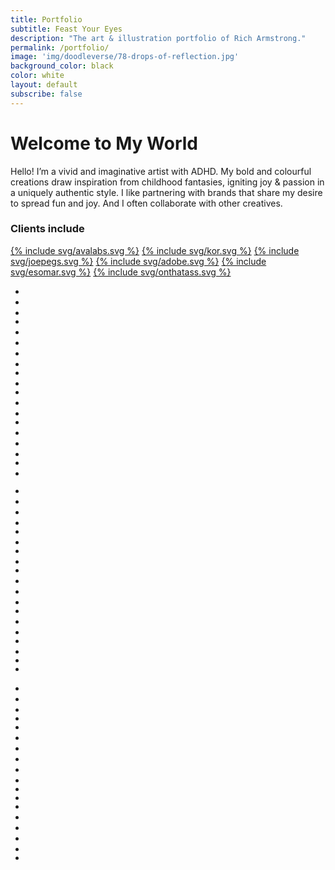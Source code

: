 ```yaml
---
title: Portfolio
subtitle: Feast Your Eyes
description: "The art & illustration portfolio of Rich Armstrong."
permalink: /portfolio/
image: 'img/doodleverse/78-drops-of-reflection.jpg'
background_color: black
color: white
layout: default
subscribe: false
---
```


<div class="content">
<div class="center">
  <h1>Welcome to My World</h1>
  <p>Hello! I’m a vivid and imaginative artist with ADHD. My bold and colourful creations draw inspiration from childhood fantasies, igniting joy &amp; passion in a uniquely authentic style. I like partnering with brands that share my desire to spread fun and joy. And I often collaborate with other creatives.</p>
  <div class="logos-container">
    <h3>Clients include</h3>
    <div class="logos">
      <a href="https://www.avalabs.org/" class="portrait" target="_blank" title="Avalabs">{% include svg/avalabs.svg %}</a>
      <a href="https://www.korwater.com/" target="_blank" title="Kor Water">{% include svg/kor.svg %}</a>
      <a href="https://joepegs.com/" target="_blank" title="Joepegs">{% include svg/joepegs.svg %}</a>
      <a href="https://www.adobe.com/" target="_blank" title="Adobe">{% include svg/adobe.svg %}</a>
      <a href="https://esomar.org/" target="_blank" title="ESOMAR">{% include svg/esomar.svg %}</a>
      <a href="https://onthatass.com/" class="wide" target="_blank" title="On That Ass">{% include svg/onthatass.svg %}</a>
    </div>
  </div>
</div>
</div>


<div class="portfolio">
  <ul class="col">
    <li><a href="/bloom-avalanche-summit-mural/"><img src="../img/avalanche-ii-mural/crop1-small.jpg" alt=""></a></li>
    <li><a href="/dreamheadz"><img src="../img/dreamheadz/thumb.jpg" alt=""></a></li>
    <li><div><img src="../img/dreamheadz-art/mirror-palace.jpg" alt=""></div></li>
    <li><a href="/essential-glasses-coral-reef/"><img src="../img/essential-glasses-coral-reef/portrait-2.jpg" alt=""></a></li>
    <li><a href="/doodleverse"><img src="../img/doodleverse/34-a-quick-interlude.jpg" alt=""></a></li>
    <li><a href="/spacer-on-that-ass/"><img src="../img/on-that-ass/underwear-upclose.jpg" alt=""></a></li>
    <li><a href="/happy-sun"><img src="../img/hs/97.png" alt=""></a></li>
    <li><div><img src="../img/realms-of-weird/18.jpg" alt=""></div></li>
    <li><a href="/doodleverse"><img src="../img/doodleverse/50-bird-city.jpg" alt=""></a></li>
    <li><div><img src="../img/doodleverse-specials/cosmic-snake.jpg" alt=""></div></li>
    <li><a href="/for-love"><img src="../img/for-love/1.jpg" alt=""></a></li>
    <li><a href="/100-web-characters"><img src="../img/100webchars/50.jpg" alt=""></a></li>
    <li><div><img src="../img/dreamlings/5.jpg" alt=""></div></li>
    <li><a href="/limina"><img src="../img/limina/6.jpg" alt=""></a></li>
    <li><a href="/dreamheadz"><img src="../img/dreamheadz/8.jpg" alt=""></a></li>
    <li><a href="/doodleverse"><img src="../img/doodleverse/66-harbinger-of-darkness.jpg" alt=""></a></li>
    <li><div><img src="../img/doodleverse-specials/the-calling.jpg" alt=""></div></li>
    <li><a href="/doodleverse"><img src="../img/doodleverse/6-cataglottism.png" alt=""></a></li>
    <li><div><img src="../img/leopard-queens/10.jpg" alt=""></div></li>
  </ul>
  <ul class="col">
    <li><a href="/limina"><img src="../img/limina/1.jpg" alt=""></a></li>
    <li><a href="/drippy-green-mural/"><img src="../img/drippy-green-mural/feature.jpg" alt=""></a></li>
    <li><a href="/for-love"><img src="../img/for-love/10.jpg" alt=""></a></li>
    <li><div><img src="../img/doodleverse-specials/sunrise-realm.jpg" alt=""></div></li>
    <li><a href="/doodleverse"><img src="../img/doodleverse/86-summer-romance.jpg" alt=""></a></li>
    <li><div><img src="../img/mech-avax-promo.jpg" alt=""></div></li>
    <li><a href="/doodleverse"><img src="../img/doodleverse/9-ritual.jpg" alt=""></a></li>
    <li><div><img src="../img/visual-deluge/2a.jpg" alt=""></div></li>
    <li><a href="/doodleverse"><img src="../img/doodleverse/93-eternal-flower.jpg" alt=""></a></li>
    <li><a href="/happy-sun"><img src="../img/hs/101.png" alt=""></a></li>
    <li><a href="/doodleverse"><img src="../img/doodleverse/78-drops-of-reflection.jpg" alt=""></a></li>
    <li><div><img src="../img/turres/3-2-day.jpg" alt=""></div></li>
    <li><a href="/dreamheadz"><img src="../img/dreamheadz/1.jpg" alt=""></a></li>
    <li><a href="/100-web-characters"><img src="../img/100webchars/55.jpg" alt=""></a></li>
    <li><div><img src="../img/god-hates-nfts-too.jpg" alt=""></div></li>
    <li><a href="/doodleverse"><img src="../img/doodleverse/97-sea-of-dreams.jpg" alt=""></a></li>
    <li><div><img src="../img/monkeez.jpg" alt=""></div></li>
    <li><div><img src="../img/papilio-palatia/38-5.jpg" alt=""></div></li>
    <li><a href="/happy-sun"><img src="../img/hs/90.png" alt=""></a></li>
  </ul>
  <ul class="col">
    <li><a href="/happy-sun"><img src="../img/hs/65.png" alt=""></a></li>
    <li><a href="/esomar-congress-2023/"><img src="../img/esomar-congress-2023/artwork.jpg" alt=""></a></li>
    <li><div><img src="../img/attitude-collab/2.jpg" alt=""></div></li>
    <li><div><img src="../img/wagmi-surfboard.jpg" alt=""></div></li>
    <li><a href="/limina"><img src="../img/limina/5.jpg" alt=""></a></li>
    <li><a href="/100-web-characters"><img src="../img/100webchars/57.jpg" alt=""></a></li>
    <li><a href="/dreamheadz"><img src="../img/dreamheadz/prince-of-cool.jpg" alt=""></a></li>
    <li><a href="/doodleverse"><img src="../img/doodleverse/83-rainbow-breath.jpg" alt=""></a></li>
    <li><a href="/for-love"><img src="../img/for-love/9.jpg" alt=""></a></li>
    <li><div><img src="../img/dreamheadz-art/the-dreamtree.jpg" alt=""></div></li>
    <li><div><img src="../img/mimi-chao-collab/ruth-bader-ginsburg.jpg" alt=""></div></li>
    <li><div><img src="../img/spacetronaut.jpg" alt=""></div></li>
    <li><a href="/happy-sun"><img src="../img/hs/3.png" alt=""></a></li>
    <li><a href="/100-web-characters"><img src="../img/100webchars/23.jpg" alt=""></a></li>
    <li><a href="/doodleverse"><img src="../img/doodleverse/22-choir.jpg" alt=""></a></li>
    <li><a href="/dreamheadz"><img src="../img/dreamheadz/captain-octo.jpg" alt=""></a></li>
    <li><div><img src="../img/visual-deluge/2b.jpg" alt=""></div></li>
    <li><a href="/cogito-mortis"><img src="../img/cogito-mortis-1.jpg" alt=""></a></li>
  </ul>
</div>